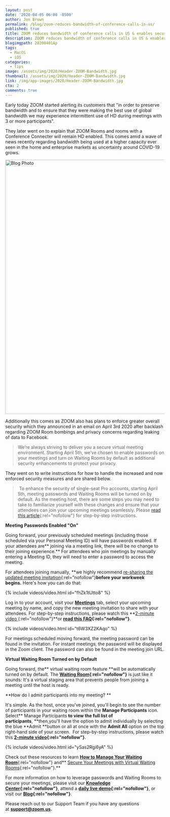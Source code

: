 ```yaml
---
layout: post
date: '2020-04-05 06:00 -0500'
author: Jon Brown
permalink: /blog/zoom-reduces-bandwidth-of-conference-calls-in-us/
published: true
title: ZOOM reduces bandwidth of conference calls in US & enables security features by default
description: ZOOM reduces bandwidth of conference calls in US & enables security features by default
blogimgpath: 20200401Ap
tags:
  - MacOS
  - iOS
categories:
  - tips
image: /assets/img/2020/Header-ZOOM-Bandwidth.jpg
thumbnail: /assets/img/2020/Header-ZOOM-Bandwidth.jpg
link: /img/app-images/2020/Header-ZOOM-Bandwidth.jpg
cta: 2
comments: true
---
```

Early today ZOOM started alerting its customers that "in order to preserve bandwidth and to ensure that they were making the best use of global bandwidth we may experience intermittent use of HD during meetings with 3 or more participants". 

They later went on to explain that ZOOM Rooms and rooms with a Conference Connecter will remain HD enabled. This comes amid a wave of news recently regarding bandwidth being used at a higher capacity ever seen in the home and enterprise markets as uncertainty around COVID-19 grows.

<img alt="Blog Photo" src="{{ site.site_cdn }}/assets/img/blog/2020/20200401Ap/bandwidth-zoom.png" class="img-fluid rounded m-2" width="800" />

Additionally this comes as ZOOM also has plans to enforce greater overall security which they announced in an email on April 3rd 2020 after backlash regarding ZOOM Room bombings and privacy concerns regarding leaking of data to Facebook. 

> We’re always striving to deliver you a secure virtual meeting environment. Starting April 5th, we’ve chosen to enable passwords on your meetings and turn on Waiting Rooms by default as additional security enhancements to protect your privacy.

They went on to write instructions for how to handle the increased and now enforced security measures and are shared below.

>  To enhance the security of single-seat Pro accounts, starting April 5th, meeting passwords and Waiting Rooms will be turned on by default. As the meeting host, there are some steps you may need to take to familiarize yourself with these changes and ensure that your attendees can join your upcoming meetings seamlessly. Please [read this article](https://support.zoom.us/hc/en-us/articles/360041408732){:rel="nofollow"} for step-by-step instructions.

**Meeting Passwords Enabled "On"**

Going forward, your previously scheduled meetings (including those scheduled via your Personal Meeting ID) will have passwords enabled. If your attendees are** joining via a meeting link, there will be no change to their joining experience.** For attendees who join meetings by manually entering a Meeting ID, they will need to enter a password to access the meeting. 

For attendees joining manually, **we highly recommend [re-sharing the updated meeting invitation](http://click.zoom.us/e/84442/fhZk1tUtto8/bjwp6m/1508063802?h=0FduUyW_VXlaOOCWmwojvCI5HIDLMnY-yt6Sh3vTQEo){:rel="nofollow"}**before your workweek begins.** Here's how you can do that:

{% include videos/video.html id="fhZk1tUtto8" %}

Log in to your account, visit your **[Meetings](http://click.zoom.us/e/84442/meeting/bjwp5t/1508063802?h=0FduUyW_VXlaOOCWmwojvCI5HIDLMnY-yt6Sh3vTQEo)** tab, select your upcoming meeting by name, and copy the new meeting invitation to share with your attendees. For step-by-step instructions, please watch this **[2-minute video ](http://click.zoom.us/e/84442/t6W3XZ2KAqo/bjwp5w/1508063802?h=0FduUyW_VXlaOOCWmwojvCI5HIDLMnY-yt6Sh3vTQEo){:rel="nofollow"}**or **[read this FAQ](http://click.zoom.us/e/84442/hc-en-us-articles-360041408732/bjwp5y/1508063802?h=0FduUyW_VXlaOOCWmwojvCI5HIDLMnY-yt6Sh3vTQEo){:rel="nofollow"}**.

{% include videos/video.html id="t6W3XZ2KAqo" %}

For meetings scheduled moving forward, the meeting password can be found in the invitation. For instant meetings, the password will be displayed in the Zoom client. The password can also be found in the meeting join URL.

**Virtual Waiting Room Turned on by Default**

Going forward, the** virtual waiting room feature **will be automatically turned on by default. The **[Waiting Room](http://click.zoom.us/e/84442/cles-115000332726-Waiting-Room/bjwp63/1508063802?h=0FduUyW_VXlaOOCWmwojvCI5HIDLMnY-yt6Sh3vTQEo){:rel="nofollow"}** is just like it sounds: It's a virtual staging area that prevents people from joining a meeting until the host is ready.

**How do I admit participants into my meeting? **

It's simple. As the host, once you've joined, you'll begin to see the number of participants in your waiting room within the **Manage Participants** icon. Select** Manage Participants **to view the full list of participants**, **then,you'll have the option to admit individually by selecting the blue **Admit **button or all at once with the **Admit All** option on the top right-hand side of your screen.  For step-by-step instructions, please watch this **[2-minute video](http://click.zoom.us/e/84442/ySas2Rgi6yA/bjwp61/1508063802?h=0FduUyW_VXlaOOCWmwojvCI5HIDLMnY-yt6Sh3vTQEo){:rel="nofollow"}**.

{% include videos/video.html id="ySas2Rgi6yA" %}

Check out these resources to learn [**How to Manage Your Waiting Room**](http://click.zoom.us/e/84442/cles-115000332726-Waiting-Room/bjwp63/1508063802?h=0FduUyW_VXlaOOCWmwojvCI5HIDLMnY-yt6Sh3vTQEo){:rel="nofollow"} and** [Secure Your Meetings with Virtual Waiting Rooms](http://click.zoom.us/e/84442/r-meetings-zoom-waiting-rooms-/bjwp65/1508063802?h=0FduUyW_VXlaOOCWmwojvCI5HIDLMnY-yt6Sh3vTQEo){:rel="nofollow"}.**

For more information on how to leverage passwords and Waiting Rooms to secure your meetings, please visit our **[Knowledge Center](http://click.zoom.us/e/84442/hc-en-us-articles-360041408732/bjwp5y/1508063802?h=0FduUyW_VXlaOOCWmwojvCI5HIDLMnY-yt6Sh3vTQEo){:rel="nofollow"}**, attend a **[daily live demo](http://click.zoom.us/e/84442/ebinar-register-weeklylivedemo/bjwp67/1508063802?h=0FduUyW_VXlaOOCWmwojvCI5HIDLMnY-yt6Sh3vTQEo){:rel="nofollow"}**, or visit our **[Blog](http://click.zoom.us/e/84442/2020-04-03/bjwp69/1508063802?h=0FduUyW_VXlaOOCWmwojvCI5HIDLMnY-yt6Sh3vTQEo){:rel="nofollow"}**.

Please reach out to our Support Team if you have any questions at **<support@zoom.us>.**